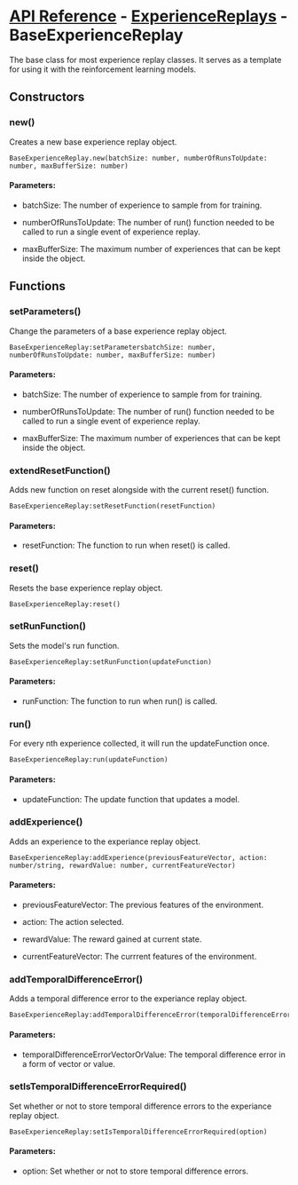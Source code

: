 # [API Reference](../../API.md) - [ExperienceReplays](../ExperienceReplays.md) - BaseExperienceReplay

The base class for most experience replay classes. It serves as a template for using it with the reinforcement learning models.

## Constructors

### new()

Creates a new base experience replay object.

```
BaseExperienceReplay.new(batchSize: number, numberOfRunsToUpdate: number, maxBufferSize: number)
```

#### Parameters:

* batchSize: The number of experience to sample from for training.

* numberOfRunsToUpdate: The number of run() function needed to be called to run a single event of experience replay.

* maxBufferSize: The maximum number of experiences that can be kept inside the object.

## Functions

### setParameters()

Change the parameters of a base experience replay object.

```
BaseExperienceReplay:setParametersbatchSize: number, numberOfRunsToUpdate: number, maxBufferSize: number)
```

#### Parameters:

* batchSize: The number of experience to sample from for training.

* numberOfRunsToUpdate: The number of run() function needed to be called to run a single event of experience replay.

* maxBufferSize: The maximum number of experiences that can be kept inside the object.

### extendResetFunction()

Adds new function on reset alongside with the current reset() function.

```
BaseExperienceReplay:setResetFunction(resetFunction)
```

#### Parameters:

* resetFunction: The function to run when reset() is called.

### reset()

Resets the base experience replay object.

```
BaseExperienceReplay:reset()
```

### setRunFunction()

Sets the model's run function.

```
BaseExperienceReplay:setRunFunction(updateFunction)
```

#### Parameters:

* runFunction: The function to run when run() is called.

### run()

For every nth experience collected, it will run the updateFunction once. 

```
BaseExperienceReplay:run(updateFunction)
```

#### Parameters:

* updateFunction: The update function that updates a model.

### addExperience()

Adds an experience to the experiance replay object.

```
BaseExperienceReplay:addExperience(previousFeatureVector, action: number/string, rewardValue: number, currentFeatureVector)
```

#### Parameters:

* previousFeatureVector: The previous features of the environment.

* action: The action selected.

* rewardValue: The reward gained at current state.

* currentFeatureVector: The currrent features of the environment.

### addTemporalDifferenceError()

Adds a temporal difference error to the experiance replay object.

```
BaseExperienceReplay:addTemporalDifferenceError(temporalDifferenceErrorVectorOrValue)
```

#### Parameters:

* temporalDifferenceErrorVectorOrValue: The temporal difference error in a form of vector or value.

### setIsTemporalDifferenceErrorRequired()

Set whether or not to store temporal difference errors to the experiance replay object.

```
BaseExperienceReplay:setIsTemporalDifferenceErrorRequired(option)
```

#### Parameters:

* option: Set whether or not to store temporal difference errors.
